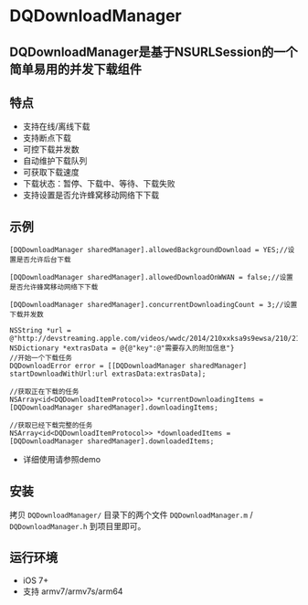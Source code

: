 # DQDownloadManager

## DQDownloadManager是基于NSURLSession的一个简单易用的并发下载组件

## 特点

- 支持在线/离线下载
- 支持断点下载
- 可控下载并发数
- 自动维护下载队列
- 可获取下载速度
- 下载状态：暂停、下载中、等待、下载失败
- 支持设置是否允许蜂窝移动网络下下载

## 示例

```objc
[DQDownloadManager sharedManager].allowedBackgroundDownload = YES;//设置是否允许后台下载 

[DQDownloadManager sharedManager].allowedDownloadOnWWAN = false;//设置是否允许蜂窝移动网络下下载 

[DQDownloadManager sharedManager].concurrentDownloadingCount = 3;//设置下载并发数

NSString *url = @"http://devstreaming.apple.com/videos/wwdc/2014/210xxksa9s9ewsa/210/210_hd_accessibility_on_ios.mov";
NSDictionary *extrasData = @{@"key":@"需要存入的附加信息"}
//开始一个下载任务
DQDownloadError error = [[DQDownloadManager sharedManager] startDownloadWithUrl:url extrasData:extrasData];

//获取正在下载的任务
NSArray<id<DQDownloadItemProtocol>> *currentDownloadingItems = [DQDownloadManager sharedManager].downloadingItems;

//获取已经下载完整的任务
NSArray<id<DQDownloadItemProtocol>> *downloadedItems = [DQDownloadManager sharedManager].downloadedItems;
```
- 详细使用请参照demo

## 安装

拷贝 `DQDownloadManager/` 目录下的两个文件 `DQDownloadManager.m` / `DQDownloadManager.h`  到项目里即可。

## 运行环境

- iOS 7+
- 支持 armv7/armv7s/arm64
